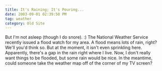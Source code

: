 ```yaml
---
title: It's Raining; It's Pouring...
date: 2003-09-01 02:39:50 PM
tag: weather
category: Old Site
---
```


But I'm not asleep (though I do snore). :) The National Weather Service recently issued a flood watch for my area. A flood means lots of rain, right? We'll you'd think so. But at the moment, it isn't even sprinkling here. Apparently, there's a gap in the rain right where I live. Now, I don't really want things to be flooded, but some rain would be nice. In the meantime, could someone take the weather map off of the corner of my TV screen?